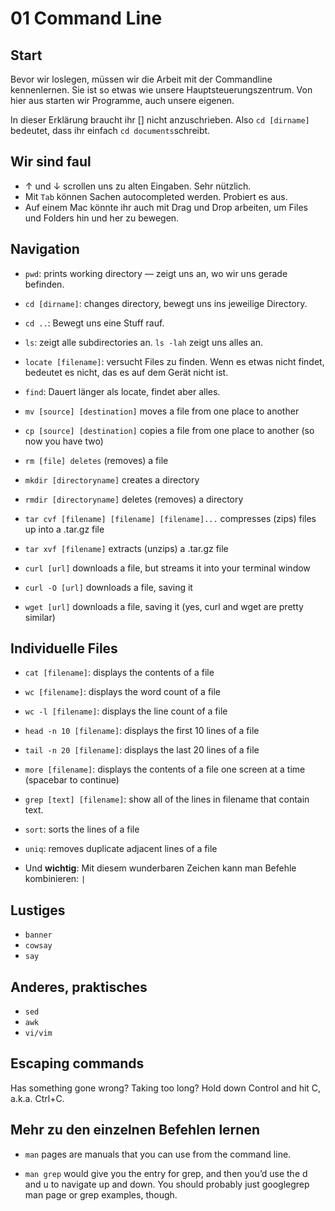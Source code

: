 # 01 Command Line

## Start

Bevor wir loslegen, müssen wir die Arbeit mit der Commandline kennenlernen. Sie
ist so etwas wie unsere Hauptsteuerungszentrum. Von hier aus starten wir Programme,
auch unsere eigenen.

In dieser Erklärung braucht ihr [] nicht anzuschrieben. Also ```cd [dirname]```
bedeutet, dass ihr einfach ```cd documents```schreibt.

## Wir sind faul

* ↑ und ↓ scrollen uns zu alten Eingaben. Sehr nützlich.
* Mit ```Tab``` können Sachen autocompleted werden. Probiert es aus.
* Auf einem Mac könnte ihr auch mit Drag und Drop arbeiten, um Files und Folders
hin und her zu bewegen.

## Navigation

* ```pwd```: prints working directory — zeigt uns an, wo wir uns gerade befinden.
* ```cd [dirname]```: changes directory, bewegt uns ins jeweilige Directory.
* ``cd ..``: Bewegt uns eine Stuff rauf.
* ``ls``: zeigt alle subdirectories an. ``ls -lah`` zeigt uns alles an.
* ```locate [filename]```: versucht Files zu finden. Wenn es etwas nicht findet,
bedeutet es nicht, das es auf dem Gerät nicht ist.
* ```find```: Dauert länger als locate, findet aber alles.

* ```mv [source] [destination]``` moves a file from one place to another
* ```cp [source] [destination]``` copies a file from one place to another (so now you have two)
* ```rm [file] deletes``` (removes) a file
* ```mkdir [directoryname]``` creates a directory
* ```rmdir [directoryname]``` deletes (removes) a directory
* ```tar cvf [filename] [filename] [filename]...``` compresses (zips) files up into a .tar.gz file
* ```tar xvf [filename]``` extracts (unzips) a .tar.gz file
* ```curl [url]``` downloads a file, but streams it into your terminal window
* ```curl -O [url]``` downloads a file, saving it
* ```wget [url]``` downloads a file, saving it (yes, curl and wget are pretty similar)

## Individuelle Files

* ```cat [filename]```: displays the contents of a file
* ```wc [filename]```: displays the word count of a file
* ```wc -l [filename]```: displays the line count of a file
* ```head -n 10 [filename]```: displays the first 10 lines of a file
* ```tail -n 20 [filename]```: displays the last 20 lines of a file
* ```more [filename]```: displays the contents of a file one screen at a time (spacebar to continue)
* ```grep [text] [filename]```: show all of the lines in filename that contain text.
* ```sort```: sorts the lines of a file
* ```uniq```: removes duplicate adjacent lines of a file

* Und **wichtig**: Mit diesem wunderbaren Zeichen kann man Befehle kombinieren: ```|```

## Lustiges

* ```banner```
* ```cowsay```
* ```say```

## Anderes, praktisches

* ```sed```
* ```awk```
* ```vi/vim```

## Escaping commands

Has something gone wrong? Taking too long? Hold down Control and hit C, a.k.a. Ctrl+C.

## Mehr zu den einzelnen Befehlen lernen

* ```man``` pages are manuals that you can use from the command line.

* ```man grep``` would give you the entry for grep, and then you’d use the d and u to navigate up and down. You should probably just googlegrep man page or grep examples, though.

